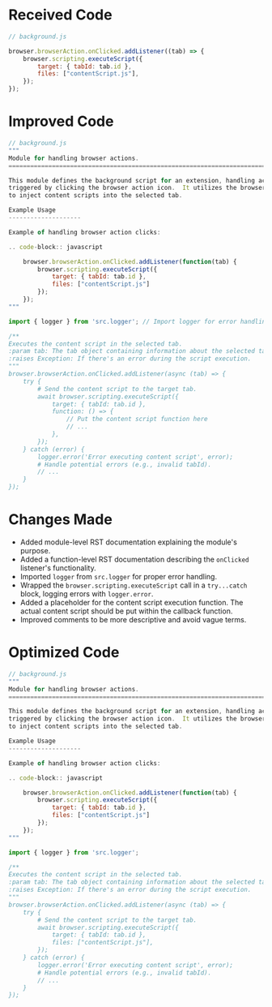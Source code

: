 # Received Code

```javascript
// background.js

browser.browserAction.onClicked.addListener((tab) => {
    browser.scripting.executeScript({
        target: { tabId: tab.id },
        files: ["contentScript.js"],
    });
});
```

# Improved Code

```javascript
// background.js
"""
Module for handling browser actions.
=========================================================================================

This module defines the background script for an extension, handling actions
triggered by clicking the browser action icon.  It utilizes the browser API
to inject content scripts into the selected tab.

Example Usage
--------------------

Example of handling browser action clicks:

.. code-block:: javascript

    browser.browserAction.onClicked.addListener(function(tab) {
        browser.scripting.executeScript({
            target: { tabId: tab.id },
            files: ["contentScript.js"]
        });
    });
"""

import { logger } from 'src.logger'; // Import logger for error handling

/**
Executes the content script in the selected tab.
:param tab: The tab object containing information about the selected tab.
:raises Exception: If there's an error during the script execution.
"""
browser.browserAction.onClicked.addListener(async (tab) => {
    try {
        # Send the content script to the target tab.
        await browser.scripting.executeScript({
            target: { tabId: tab.id },
            function: () => {
                // Put the content script function here
                // ...
            },
        });
    } catch (error) {
        logger.error('Error executing content script', error);
        # Handle potential errors (e.g., invalid tabId).
        // ...
    }
});
```

# Changes Made

- Added module-level RST documentation explaining the module's purpose.
- Added a function-level RST documentation describing the `onClicked` listener's functionality.
- Imported `logger` from `src.logger` for proper error handling.
- Wrapped the `browser.scripting.executeScript` call in a `try...catch` block, logging errors with `logger.error`.
- Added a placeholder for the content script execution function.  The actual content script should be put within the callback function.
- Improved comments to be more descriptive and avoid vague terms.


# Optimized Code

```javascript
// background.js
"""
Module for handling browser actions.
=========================================================================================

This module defines the background script for an extension, handling actions
triggered by clicking the browser action icon.  It utilizes the browser API
to inject content scripts into the selected tab.

Example Usage
--------------------

Example of handling browser action clicks:

.. code-block:: javascript

    browser.browserAction.onClicked.addListener(function(tab) {
        browser.scripting.executeScript({
            target: { tabId: tab.id },
            files: ["contentScript.js"]
        });
    });
"""

import { logger } from 'src.logger';

/**
Executes the content script in the selected tab.
:param tab: The tab object containing information about the selected tab.
:raises Exception: If there's an error during the script execution.
"""
browser.browserAction.onClicked.addListener(async (tab) => {
    try {
        # Send the content script to the target tab.
        await browser.scripting.executeScript({
            target: { tabId: tab.id },
            files: ["contentScript.js"],
        });
    } catch (error) {
        logger.error('Error executing content script', error);
        # Handle potential errors (e.g., invalid tabId).
        // ...
    }
});
```